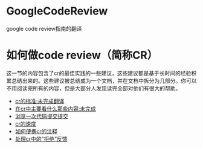 # GoogleCodeReview
google code review指南的翻译

# 如何做code review（简称CR）
这一节的内容包含了cr的最佳实践的一些建议，这些建议都是基于长时间的经验积累总结出来的。这些建议被总结成为一个文档，并在文档中拆分为几部分。你可以不用阅读完所有的内容，但是大部分人发现读完全部对他们有很大的帮助。
* [cr的标准:未完成翻译]()
* [在cr中主要看什么那些内容:未完成]()
* [浏览一次代码提交提交]()
* [cr的速度]()
* [如何便携cr的注释]()
* [处理cr中的“拒绝”反馈]()
